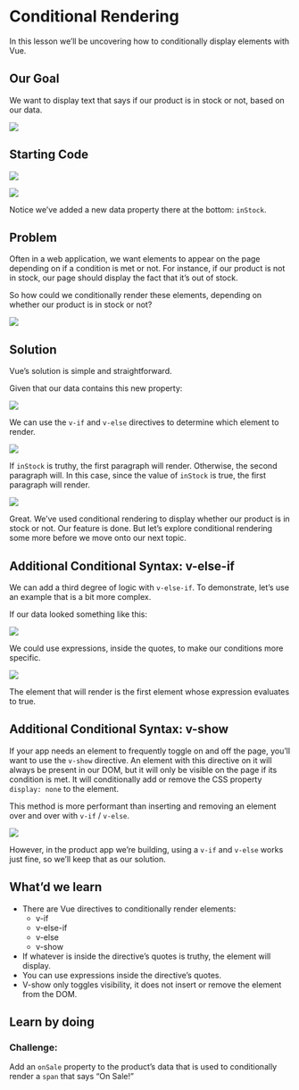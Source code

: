 # Conditional Rendering

In this lesson we’ll be uncovering how to conditionally display elements with Vue. 


## Our Goal

We want to display text that says if our product is in stock or not, based on our data.


![](https://firebasestorage.googleapis.com/v0/b/vue-mastery.appspot.com/o/flamelink%2Fmedia%2F1578365598289_0.png?alt=media&token=949b7622-0d47-43b3-bc68-9a4eab8cb5f0)<!--{.img-300}-->

## Starting Code
![](https://firebasestorage.googleapis.com/v0/b/vue-mastery.appspot.com/o/flamelink%2Fmedia%2F1578365607045_1.png?alt=media&token=dd75bdf2-42a3-439a-aab8-c16773e9765a)

![](https://firebasestorage.googleapis.com/v0/b/vue-mastery.appspot.com/o/flamelink%2Fmedia%2F1578365607046_2.png?alt=media&token=695eb7c8-9261-4759-8c93-6290723ee2a8)


Notice we’ve added a new data property there at the bottom: `inStock`.

## Problem

Often in a web application, we want elements to appear on the page depending on if a condition is met or not. For instance, if our product is not in stock, our page should display the fact that it’s out of stock.

So how could we conditionally render these elements, depending on whether our product is in stock or not?

![](https://firebasestorage.googleapis.com/v0/b/vue-mastery.appspot.com/o/flamelink%2Fmedia%2F1578365611244_3.png?alt=media&token=363fea20-67f9-41d7-9f4d-fe95ef5559cc)

## Solution

Vue’s solution is simple and straightforward.

Given that our data contains this new property:

![](https://firebasestorage.googleapis.com/v0/b/vue-mastery.appspot.com/o/flamelink%2Fmedia%2F1578365613877_4.png?alt=media&token=95dfb153-d2f2-47fa-a9e2-fd8704967b8d)


We can use the  `v-if` and `v-else` directives to determine which element to render.

![](https://firebasestorage.googleapis.com/v0/b/vue-mastery.appspot.com/o/flamelink%2Fmedia%2F1578365615992_5.png?alt=media&token=f54205e3-8230-48df-b310-be0fa3bd394d)

If `inStock` is truthy, the first paragraph will render. Otherwise, the second paragraph will. In this case, since the value of `inStock` is true, the first paragraph will render.


![](https://firebasestorage.googleapis.com/v0/b/vue-mastery.appspot.com/o/flamelink%2Fmedia%2F1578365617923_6.png?alt=media&token=911d40cc-d094-4216-9d30-fef1a16b13e8)<!--{.img-300}-->


Great. We’ve used conditional rendering to display whether our product is in stock or not. Our feature is done. But let’s explore conditional rendering some more before we move onto our next topic.


## Additional Conditional Syntax: v-else-if

We can add a third degree of logic with `v-else-if`. To demonstrate, let’s use an example that is a bit more complex.

If our data looked something like this:

![](https://firebasestorage.googleapis.com/v0/b/vue-mastery.appspot.com/o/flamelink%2Fmedia%2F1578365621923_7.png?alt=media&token=66bc2fe7-fc2b-445f-9740-fdf3ce301e20)


We could use expressions, inside the quotes, to make our conditions more specific.

![](https://firebasestorage.googleapis.com/v0/b/vue-mastery.appspot.com/o/flamelink%2Fmedia%2F1578365621924_8.png?alt=media&token=77438134-3745-48a0-bafa-29d3c9bc2c16)

The element that will render is the first element whose expression evaluates to true.


## Additional Conditional Syntax: v-show

If your app needs an element to frequently toggle on and off the page, you’ll want to use the `v-show` directive. An element with this directive on it will always be present in our DOM, but it will only be visible on the page if its condition is met. It will conditionally add or remove the CSS property `display: none` to the element.

This method is more performant than inserting and removing an element over and over with `v-if` / `v-else`.

![](https://firebasestorage.googleapis.com/v0/b/vue-mastery.appspot.com/o/flamelink%2Fmedia%2F1578365625006_9.png?alt=media&token=57179142-1fe4-4f3e-a2a8-fcb5ac5270b2)


However, in the product app we’re building, using a `v-if` and `v-else` works just fine, so we’ll keep that as our solution.


## What’d we learn
- There are Vue directives to conditionally render elements:
  - v-if
  - v-else-if
  - v-else
  - v-show
- If whatever is inside the directive’s quotes is truthy, the element will display.
- You can use expressions inside the directive’s quotes.
- V-show only toggles visibility, it does not insert or remove the element from the DOM.

## Learn by doing

### Challenge:
Add an `onSale` property to the product’s data that is used to conditionally render a `span` that says “On Sale!”
